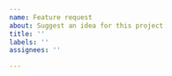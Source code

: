 ```yaml
---
name: Feature request
about: Suggest an idea for this project
title: ''
labels: ''
assignees: ''

---
```


<!-- ⚠️⚠️ Do Not Delete This! feature_request_template ⚠️⚠️ -->
<!-- Describe the feature you'd like. -->
